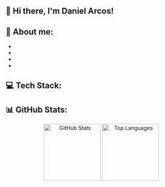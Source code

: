 ## 👋 Hi there, I'm Daniel Arcos!
## 👀 About me:
-
-
-
-
## 💻 Tech Stack:

## 📊 GitHub Stats:

<div align="center">
  <img src="https://github-readme-stats.vercel.app/api?username=darcos23&show_icons=true&count_private=true&include_all_commits=true&hide_title=false&hide_rank=false&disable_animations=false&locale=en&title_color=02D9F7FF&icon_color=02D9F7FF&text_color=c9d1d9&bg_color=0d1117" height="150" alt="GitHub Stats" />
  
  <img src="https://github-readme-stats.vercel.app/api/top-langs/?username=darcos23&layout=compact&langs_count=5&card_width=320&hide_title=false&hide_border=false&title_color=02D9F7FF&text_color=02D9F7FF&bg_color=0d1117" height="150" alt="Top Languages" />
</div>
